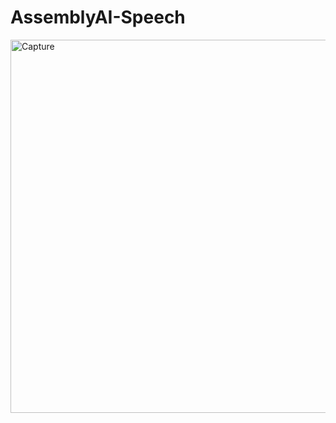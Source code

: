 # AssemblyAI-Speech

<img width="597" alt="Capture" src="https://user-images.githubusercontent.com/61738363/198546249-0eb60b85-5cda-4be1-8cf0-267acd0ad32d.PNG">
